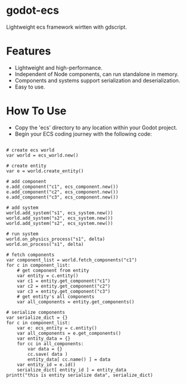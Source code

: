 # godot-ecs
Lightweight ecs framework wirtten with gdscript.

# Features

- Lightweight and high-performance.
- Independent of Node components, can run standalone in memory.
- Components and systems support serialization and deserialization.
- Easy to use.

# How To Use

- Copy the 'ecs' directory to any location within your Godot project.
- Begin your ECS coding journey with the following code:

```

# create ecs world
var world = ecs_world.new()

# create entity
var e = world.create_entity()

# add component
e.add_component("c1", ecs_component.new())
e.add_component("c2", ecs_component.new())
e.add_component("c3", ecs_component.new())

# add system
world.add_system("s1", ecs_system.new())
world.add_system("s2", ecs_system.new())
world.add_system("s2", ecs_system.new())

# run system
world.on_physics_process("s1", delta)
world.on_process("s1", delta)

# fetch components
var component_list = world.fetch_components("c1")
for c in component_list:
	# get component from entity
	var entity = c.entity()
	var c1 = entity.get_component("c1")
	var c2 = entity.get_component("c2")
	var c3 = entity.get_component("c3")
	# get entity's all components
	var all_components = entity.get_components()
	
# serialize components
var serialize_dict = {}
for c in component_list:
	var e: ecs_entity = c.entity()
	var all_components = e.get_components()
	var entity_data = {}
	for cc in all_components:
		var data = {}
		cc.save( data )
		entity_data[ cc.name() ] = data
	var entity_id = e.id()
	serialize_dict[ entity_id ] = entity_data
printt("this is entity serialize data", serialize_dict)

```
